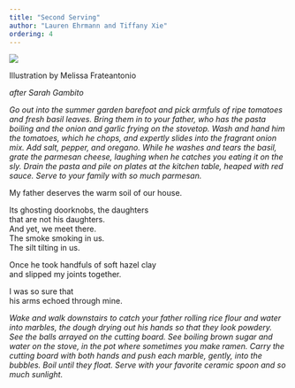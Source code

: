 ```yaml
---
title: "Second Serving"
author: "Lauren Ehrmann and Tiffany Xie"
ordering: 4
---
```


![](/assets/images/zine/z1/tomato.jpg)

Illustration by Melissa Frateantonio

_after Sarah Gambito_

_Go out into the summer garden barefoot and pick armfuls of ripe tomatoes and fresh basil leaves. Bring them in to your father, who has the pasta boiling and the onion and garlic frying on the stovetop. Wash and hand him the tomatoes, which he chops, and expertly slides into the fragrant onion mix. Add salt, pepper, and oregano. While he washes and tears the basil, grate the parmesan cheese, laughing when he catches you eating it on the sly. Drain the pasta and pile on plates at the kitchen table, heaped with red sauce. Serve to your family with so much parmesan._

My father deserves the warm soil of our house.

Its ghosting doorknobs, the daughters\
that are not his daughters.\
And yet, we meet there.\
The smoke smoking in us.\
The silt tilting in us.

Once he took handfuls of soft hazel clay\
and slipped my joints together.

I was so sure that\
his arms echoed through mine.

_Wake and walk downstairs to catch your father rolling rice flour and water into marbles, the dough drying out his hands so that they look powdery. See the balls arrayed on the cutting board. See boiling brown sugar and water on the stove, in the pot where sometimes you make ramen. Carry the cutting board with both hands and push each marble, gently, into the bubbles. Boil until they float. Serve with your favorite ceramic spoon and so much sunlight._
